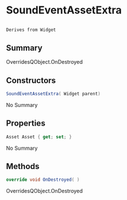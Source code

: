 # SoundEventAssetExtra

## 
```c#
Derives from Widget
```

## Summary

OverridesQObject.OnDestroyed
## Constructors

```c#
SoundEventAssetExtra( Widget parent) 
```
No Summary
## Properties

```c#
Asset Asset { get; set; } 
```
No Summary
## Methods

```c#
override void OnDestroyed( ) 
```
OverridesQObject.OnDestroyed

